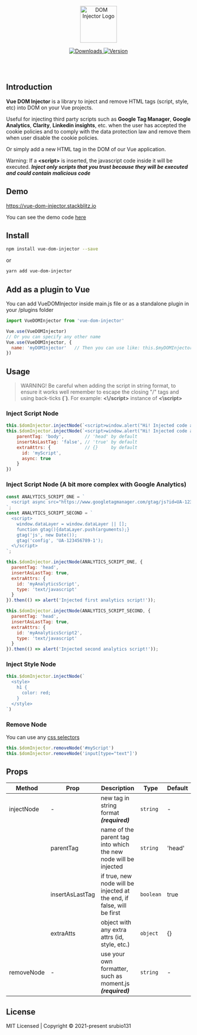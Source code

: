 <p align="center">
  <img alt="DOM Injector Logo" width="100" height="100" src="https://i.ibb.co/tCvZccx/Dom-injector-logo.png">
</p>

<p align="center">
  <a href="https://www.npmjs.com/package/vue-dom-injector">
    <img src="https://img.shields.io/npm/dm/vue-dom-injector.svg" alt="Downloads">
  </a>
  <a href="https://www.npmjs.com/package/vue-dom-injector">
    <img src="https://img.shields.io/npm/v/vue-dom-injector.svg" alt="Version">
  </a>
</p>

<br>
<br>

## Introduction

**Vue DOM Injector** is a library to inject and remove HTML tags (script, style, etc) into DOM on your Vue projects.

Useful for injecting third party scripts such as **Google Tag Manager**, **Google Analytics**, **Clarity**, **Linkedin insights**, etc. when the user has accepted the cookie policies and to comply with the data protection law and remove them when user disable the cookie policies.

Or simply add a new HTML tag in the DOM of our Vue application.

Warning: If a **\<script>** is inserted, the javascript code inside it will be executed. **_Inject only scripts that you trust because they will be executed and could contain malicious code_**

## Demo
<a href="https://vue-dom-injector.stackblitz.io" target="__blank">https://vue-dom-injector.stackblitz.io</a>

You can see the demo code
<a href="https://stackblitz.com/edit/vue-dom-injector?file=src/App.vue" target="__blank">here</a>

## Install

  ``` bash
  npm install vue-dom-injector --save
  ```
  or
  ``` bash
  yarn add vue-dom-injector
  ```

## Add as a plugin to Vue
You can add VueDOMInjector inside main.js file or as a standalone plugin in your /plugins folder

  ``` js
  import VueDOMInjector from 'vue-dom-injector'

  Vue.use(VueDOMInjector)
  // Or you can specify any other name
  Vue.use(VueDOMInjector, {
    name: 'myDOMInjector'   // Then you can use like: this.$myDOMInjector...
  })
  ```

## Usage

  > WARNING! Be careful when adding the script in string format, to ensure it works well remember to escape the closing "/" tags and using back-ticks **(`)**. For example: **<\\/script>** instance of **<\script>**

  ### Inject Script Node

  ```js
  this.$domInjector.injectNode(`<script>window.alert("Hi! Injected code alert")<\/script>`)
  this.$domInjector.injectNode(`<script>window.alert("Hi! Injected code alert")<\/script>`, {
      parentTag: 'body',        // 'head' by default
      insertAsLastTag: 'false', // 'true' by default
      extraAttrs: {             // {}     by default
        id: 'myScript',
        async: true
      }
  })
  ```

  ### Inject Script Node (A bit more complex with Google Analytics)

  ```js
 const ANALYTICS_SCRIPT_ONE = `
    <script async src="https://www.googletagmanager.com/gtag/js?id=UA-123456789-1"><\/script>
 `;
  const ANALYTICS_SCRIPT_SECOND = `
    <script>
      window.dataLayer = window.dataLayer || [];
      function gtag(){dataLayer.push(arguments);}
      gtag('js', new Date());
      gtag('config', 'UA-123456789-1');
    <\/script>
  `;

  this.$domInjector.injectNode(ANALYTICS_SCRIPT_ONE, {
    parentTag: 'head',
    insertAsLastTag: true,
    extraAttrs: {
      id: 'myAnalyticsScript',
      type: 'text/javascript'
    }
  }).then(() => alert('Injected first analytics script!'));
  
  this.$domInjector.injectNode(ANALYTICS_SCRIPT_SECOND, {
    parentTag: 'head',
    insertAsLastTag: true,
    extraAttrs: {
      id: 'myAnalyticsScript2',
      type: 'text/javascript'
    }
  }).then(() => alert('Injected second analytics script!'));
  ```

  ### Inject Style Node

  ```js
  this.$domInjector.injectNode(`
    <style>
      h1 {
        color: red;
      }
    </style>
  `)
  ```

  ### Remove Node

  You can use any <a href="https://developer.mozilla.org/en-US/docs/Web/CSS/CSS_Selectors" target="__blank">css selectors</a>

  ```js
  this.$domInjector.removeNode('#myScript')
  this.$domInjector.removeNode('input[type="text"]')
  ```
## Props

| Method              | Prop                | Description                                                            | Type                                            | Default        |
| ------------------- | ------------------- | ---------------------------------------------------------------------- | ----------------------------------------------- | -------------- |
| injectNode          | -                       | new tag in string format **_(required)_**                              | `string`                                        | -              |
|                     | parentTag           | name of the parent tag into which the new node will be injected        | `string`                                        | 'head'         |
|                     | insertAsLastTag     | if true, new node will be injected at the end, if false, will be first | `boolean`                                       | true           |
|                     | extraAtts           | object with any extra attrs (id, style, etc.)                          | `object`                                        | {}             |
| removeNode          | -                       | use your own formatter, such as moment.js **_(required)_**             | `string`                                        | -              |

## License
  MIT Licensed | Copyright © 2021-present srubio131